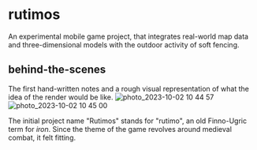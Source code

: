 # rutimos
An experimental mobile game project, that integrates real-world map data and three-dimensional models with the outdoor activity of soft fencing.

## behind-the-scenes 
The first hand-written notes and a rough visual representation of what the idea of the render would be like. 
![photo_2023-10-02 10 44 57](https://github.com/anselnettles/rutimos/assets/70949716/00d41f72-7d01-48f3-b606-2474e662663c) ![photo_2023-10-02 10 45 00](https://github.com/anselnettles/rutimos/assets/70949716/d6f832ba-2d02-47a2-b58d-6154f272adeb) 

The initial project name "Rutimos" stands for "rutimo", an old Finno-Ugric term for <i>iron</i>. Since the theme of the game revolves around medieval combat, it felt fitting. 
